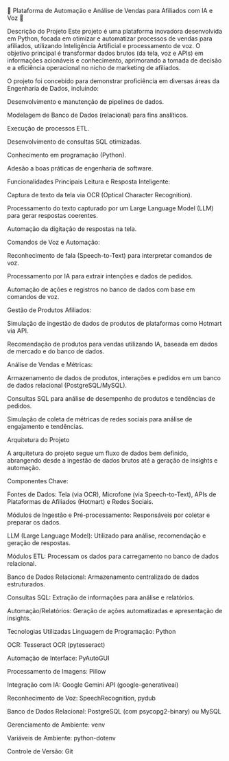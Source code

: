 🚀 Plataforma de Automação e Análise de Vendas para Afiliados com IA e Voz 🚀

Descrição do Projeto
Este projeto é uma plataforma inovadora desenvolvida em Python, focada em otimizar e automatizar processos de vendas para afiliados, 
utilizando Inteligência Artificial e processamento de voz. O objetivo principal é transformar dados brutos (da tela, voz e APIs) em informações acionáveis e conhecimento, 
aprimorando a tomada de decisão e a eficiência operacional no nicho de marketing de afiliados.

O projeto foi concebido para demonstrar proficiência em diversas áreas da Engenharia de Dados, incluindo:

Desenvolvimento e manutenção de pipelines de dados.

Modelagem de Banco de Dados (relacional) para fins analíticos.

Execução de processos ETL.

Desenvolvimento de consultas SQL otimizadas.

Conhecimento em programação (Python).

Adesão a boas práticas de engenharia de software.

Funcionalidades Principais
Leitura e Resposta Inteligente:

Captura de texto da tela via OCR (Optical Character Recognition).

Processamento do texto capturado por um Large Language Model (LLM) para gerar respostas coerentes.

Automação da digitação de respostas na tela.

Comandos de Voz e Automação:

Reconhecimento de fala (Speech-to-Text) para interpretar comandos de voz.

Processamento por IA para extrair intenções e dados de pedidos.

Automação de ações e registros no banco de dados com base em comandos de voz.

Gestão de Produtos Afiliados:

Simulação de ingestão de dados de produtos de plataformas como Hotmart via API.

Recomendação de produtos para vendas utilizando IA, baseada em dados de mercado e do banco de dados.

Análise de Vendas e Métricas:

Armazenamento de dados de produtos, interações e pedidos em um banco de dados relacional (PostgreSQL/MySQL).

Consultas SQL para análise de desempenho de produtos e tendências de pedidos.

Simulação de coleta de métricas de redes sociais para análise de engajamento e tendências.

Arquitetura do Projeto

A arquitetura do projeto segue um fluxo de dados bem definido, abrangendo desde a ingestão de dados brutos até a geração de insights e automação.

Componentes Chave:

Fontes de Dados: Tela (via OCR), Microfone (via Speech-to-Text), APIs de Plataformas de Afiliados (Hotmart) e Redes Sociais.

Módulos de Ingestão e Pré-processamento: Responsáveis por coletar e preparar os dados.

LLM (Large Language Model): Utilizado para análise, recomendação e geração de respostas.

Módulos ETL: Processam os dados para carregamento no banco de dados relacional.

Banco de Dados Relacional: Armazenamento centralizado de dados estruturados.

Consultas SQL: Extração de informações para análise e relatórios.

Automação/Relatórios: Geração de ações automatizadas e apresentação de insights.

Tecnologias Utilizadas
Linguagem de Programação: Python

OCR: Tesseract OCR (pytesseract)

Automação de Interface: PyAutoGUI

Processamento de Imagens: Pillow

Integração com IA: Google Gemini API (google-generativeai)

Reconhecimento de Voz: SpeechRecognition, pydub

Banco de Dados Relacional: PostgreSQL (com psycopg2-binary) ou MySQL

Gerenciamento de Ambiente: venv

Variáveis de Ambiente: python-dotenv

Controle de Versão: Git
